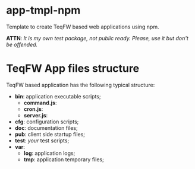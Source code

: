 # app-tmpl-npm

Template to create TeqFW based web applications using npm.

**ATTN**: *It is my own test package, not public ready. Please, use it but don't be offended.*


# TeqFW App files structure

TeqFW based application has the following typical structure:

- **bin**: application executable scripts;
    - **command.js**:
    - **cron.js**:
    - **server.js**:
- **cfg**: configuration scripts;
- **doc**: documentation files;
- **pub**: client side startup files;
- **test**: *your* test scripts;
- **var**:
    - **log**: application logs;
    - **tmp**: application temporary files;